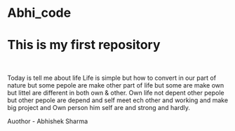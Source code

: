 # Abhi_code
<h1> This is my first repository</h1>
<br>
<P>Today is tell me about life 
Life is simple but how to convert in our part of nature but some pepole are  make other part of life but  some are make own but littel are 
different in both own & other. Own life not depent other pepole but other pepole are depend and self meet ech other and working and make big project and Own person him self are and strong and hardly.</P>
Auothor - Abhishek Sharma 
